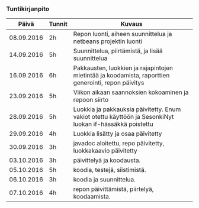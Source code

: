 ### Tuntikirjanpito
Päivä | Tunnit | Kuvaus
-------------- | ------ | ---------------
08.09.2016 | 2h | Repon luonti, aiheen suunnittelua ja netbeans projektin luonti
14.09.2016 | 5h | Suunnittelua, piirtämistä, ja lisää suunnittelua
16.09.2016 | 6h | Pakkausten, luokkien ja rajapintojen mietintää ja koodamista, raporttien generointi, repon päivitys
23.09.2016 | 5h | Viikon aikaan saannoksien kokoaminen ja repoon siirto
28.09.2016|5h| Luokkia ja pakkauksia päivitetty. Enum vakiot otettu käyttöön ja SesonkiNyt luokan if-hässäkkä poistettu
29.09.2016|4h|Luokkia lisätty ja osaa päivitetty
30.09.2016 | 3h | javadoc aloitettu, repo päivitetty, luokkakaavio päivitetty
03.10.2016 | 3h | päivittelyä ja koodausta.
05.10.2016 | 5h | koodia, testejä, siistimistä.
06.10.2016 | 3h | koodia ja suunnittelua.
07.10.2016 | 4h | repon päivittämistä, piirtelyä, koodaamista.
